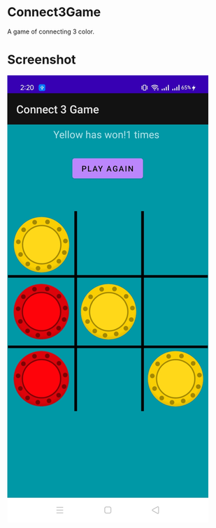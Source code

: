 # Connect3Game
A game of connecting 3 color.
# Screenshot
<img src="https://github.com/zobaer53/Connect3Game/blob/master/Screenshot_2021-06-18-14-20-34-40.jpg">
